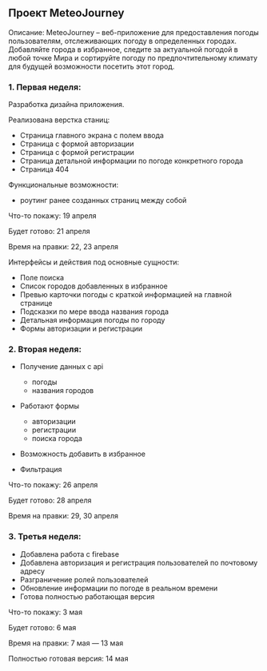 ## Проект MeteoJourney

Описание:
MeteoJourney – веб-приложение для предоставления погоды пользователям, отслеживающих погоду в определенных городах. Добавляйте города в избранное, следите за актуальной погодой в любой точке Мира и сортируйте погоду по предпочтительному климату для будущей возможности посетить этот город.

### 1. Первая неделя:

Разработка дизайна приложения.

Реализована верстка станиц:

- Страница главного экрана с полем ввода
- Страница с формой авторизации
- Страница с формой регистрации
- Страница детальной информации по погоде конкретного города
- Страница 404

Функциональные возможности:

- роутинг ранее созданных страниц между собой

Что-то покажу: 19 апреля

Будет готово: 21 апреля

Время на правки: 22, 23 апреля

Интерфейсы и действия под основные сущности:

- Поле поиска
- Список городов добавленных в избранное
- Превью карточки погоды с краткой информацией на главной странице
- Подсказки по мере ввода названия города
- Детальная информация погоды по городу
- Формы авторизации и регистрации

### 2. Вторая неделя:

- Получение данных с api

  - погоды
  - названия городов

- Работают формы

  - авторизации
  - регистрации
  - поиска города

- Возможность добавить в избранное

- Фильтрация

Что-то покажу: 26 апреля

Будет готово: 28 апреля

Время на правки: 29, 30 апреля

### 3. Третья неделя:

- Добавлена работа с firebase
- Добавлена авторизация и регистрация пользователей по почтовому адресу
- Разграничение ролей пользователей
- Обновление информации по погоде в реальном времени
- Готова полностью работающая версия

Что-то покажу: 3 мая

Будет готово: 6 мая

Время на правки: 7 мая — 13 мая

Полностью готовая версия: 14 мая
